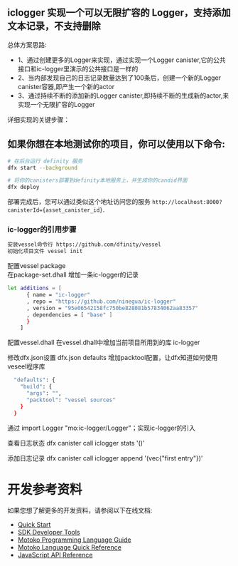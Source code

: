 ## iclogger 实现一个可以无限扩容的 Logger，支持添加文本记录，不支持删除
总体方案思路:
* 1、通过创建更多的Logger来实现，通过实现一个Logger canister,它的公共接口和ic-logger里演示的公共接口是一样的
* 2、当内部发现自己的日志记录数量达到了100条后，创建一个新的Logger canister容器,即产生一个新的actor
* 3、通过持续不断的添加新的Logger canister,即持续不断的生成新的actor,来实现一个无限扩容的Logger

详细实现的关键步骤：



## 如果你想在本地测试你的项目，你可以使用以下命令:

```bash
# 在后台运行 definity 服务
dfx start --background

# 将你的canisters部署到definity本地服务上，并生成你的candid界面
dfx deploy
```

部署完成后，您可以通过类似这个地址访问您的服务 `http://localhost:8000?canisterId={asset_canister_id}`.


### ic-logger的引用步骤
```bash
安装vessel命令行 https://github.com/dfinity/vessel
初始化项目文件 vessel init
```

配置vessel package  
在package-set.dhall 增加一条ic-logger的记录
```bash
let additions = [
      { name = "ic-logger"
      , repo = "https://github.com/ninegua/ic-logger"
      , version = "95e06542158fc750be828081b57834062aa83357"
      , dependencies = [ "base" ]
      }
    ]
```

配置vessel.dhall
在vessel.dhall中增加当前项目所用到的库 ic-logger

修改dfx.json设置
dfx.json defaults 增加packtool配置，让dfx知道如何使用veseel程序库
```bash
  "defaults": {
    "build": {
      "args": "",
      "packtool": "vessel sources"
    }
  }
```

通过 import Logger "mo:ic-logger/Logger"；实现ic-logger的引入


查看日志状态
dfx canister call iclogger stats '()'

添加日志记录
dfx canister call iclogger append '(vec{"first entry"})'

# 开发参考资料

如果您想了解更多的开发资料，请参阅以下在线文档:

- [Quick Start](https://sdk.dfinity.org/docs/quickstart/quickstart-intro.html)
- [SDK Developer Tools](https://sdk.dfinity.org/docs/developers-guide/sdk-guide.html)
- [Motoko Programming Language Guide](https://sdk.dfinity.org/docs/language-guide/motoko.html)
- [Motoko Language Quick Reference](https://sdk.dfinity.org/docs/language-guide/language-manual.html)
- [JavaScript API Reference](https://erxue-5aaaa-aaaab-qaagq-cai.raw.ic0.app)
